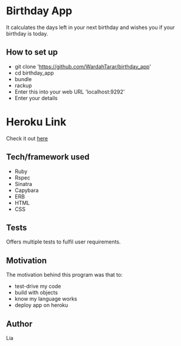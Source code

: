 # Birthday App
It calculates the days left in your next birthday and wishes you if your birthday is today.

## How to set up
- git clone 'https://github.com/WardahTarar/birthday_app'
- cd birthday_app
- bundle
- rackup
- Enter this into your web URL 'localhost:9292'
- Enter your details

# Heroku Link
Check it out [here](https://birthdaychecker.herokuapp.com/)

## Tech/framework used
- Ruby 
- Rspec 
- Sinatra
- Capybara
- ERB
- HTML
- CSS

## Tests
Offers multiple tests to fulfil user requirements.

## Motivation
The motivation behind this program was that to:
- test-drive my code
- build with objects
- know my language works
- deploy app on heroku

## Author
Lia

